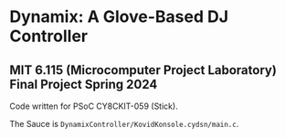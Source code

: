 # Dynamix: A Glove-Based DJ Controller
## MIT 6.115 (Microcomputer Project Laboratory) Final Project Spring 2024
Code written for PSoC CY8CKIT-059 (Stick).

The Sauce is `DynamixController/KovidKonsole.cydsn/main.c`.